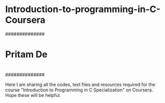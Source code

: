 # Introduction-to-programming-in-C-Coursera

##############
#            #
#            #
#  Pritam De #
#            #
#            #
##############


Here I am sharing all the codes, text files and resources required for the course "Introduction to Programming in C Specialization" on Coursera.
Hope these will be helpful.
